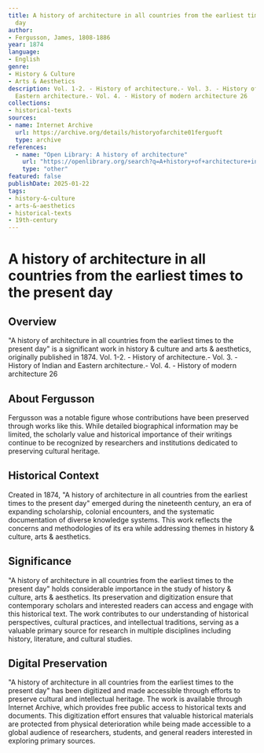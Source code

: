 ```yaml
---
title: A history of architecture in all countries from the earliest times to the present
  day
author:
- Fergusson, James, 1808-1886
year: 1874
language:
- English
genre:
- History & Culture
- Arts & Aesthetics
description: Vol. 1-2. - History of architecture.- Vol. 3. - History of Indian and
  Eastern architecture.- Vol. 4. - History of modern architecture 26
collections:
- historical-texts
sources:
- name: Internet Archive
  url: https://archive.org/details/historyofarchite01ferguoft
  type: archive
references:
  - name: "Open Library: A history of architecture"
    url: "https://openlibrary.org/search?q=A+history+of+architecture+in+all+Fergusson+James+1808-1886"
    type: "other"
featured: false
publishDate: 2025-01-22
tags:
- history-&-culture
- arts-&-aesthetics
- historical-texts
- 19th-century
---
```

# A history of architecture in all countries from the earliest times to the present day

## Overview

"A history of architecture in all countries from the earliest times to the present day" is a significant work in history & culture and arts & aesthetics, originally published in 1874. Vol. 1-2. - History of architecture.- Vol. 3. - History of Indian and Eastern architecture.- Vol. 4. - History of modern architecture 26

## About Fergusson

Fergusson was a notable figure whose contributions have been preserved through works like this. While detailed biographical information may be limited, the scholarly value and historical importance of their writings continue to be recognized by researchers and institutions dedicated to preserving cultural heritage.

## Historical Context

Created in 1874, "A history of architecture in all countries from the earliest times to the present day" emerged during the nineteenth century, an era of expanding scholarship, colonial encounters, and the systematic documentation of diverse knowledge systems. This work reflects the concerns and methodologies of its era while addressing themes in history & culture, arts & aesthetics.

## Significance

"A history of architecture in all countries from the earliest times to the present day" holds considerable importance in the study of history & culture, arts & aesthetics. Its preservation and digitization ensure that contemporary scholars and interested readers can access and engage with this historical text. The work contributes to our understanding of historical perspectives, cultural practices, and intellectual traditions, serving as a valuable primary source for research in multiple disciplines including history, literature, and cultural studies.

## Digital Preservation

"A history of architecture in all countries from the earliest times to the present day" has been digitized and made accessible through efforts to preserve cultural and intellectual heritage. The work is available through Internet Archive, which provides free public access to historical texts and documents. This digitization effort ensures that valuable historical materials are protected from physical deterioration while being made accessible to a global audience of researchers, students, and general readers interested in exploring primary sources.
